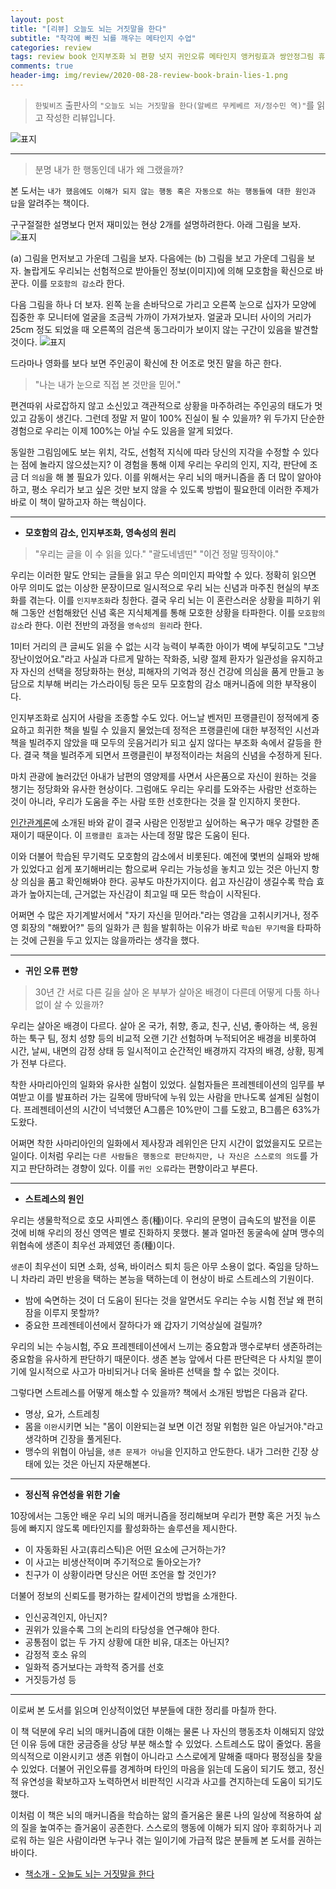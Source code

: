 ```yaml
---  
layout: post  
title: "[리뷰] 오늘도 뇌는 거짓말을 한다"  
subtitle: "착각에 빠진 뇌를 깨우는 메타인지 수업"  
categories: review  
tags: review book 인지부조화 뇌 편향 넛지 귀인오류 메타인지 앵커링효과 쌍안정그림 휴리스틱
comments: true  
header-img: img/review/2020-08-28-review-book-brain-lies-1.png
---  
```

  
> `한빛비즈` 출판사의 `"오늘도 뇌는 거짓말을 한다(알베르 무케베르 저/정수민 역)"`를 읽고 작성한 리뷰입니다.  

![표지](https://theorydb.github.io/assets/img/review/2020-08-28-review-book-brain-lies-1.png)  

---

> 분명 내가 한 행동인데 내가 왜 그랬을까? 

본 도서는 `내가 했음에도 이해가 되지 않는 행동 혹은 자동으로 하는 행동들에 대한 원인과 답`을 알려주는 책이다.

구구절절한 설명보다 먼저 재미있는 현상 2개를 설명하려한다. 아래 그림을 보자. 
![표지](https://theorydb.github.io/assets/img/review/2020-08-28-review-book-brain-lies-2.png)  

(a) 그림을 먼저보고 가운데 그림을 보자. 다음에는 (b) 그림을 보고 가운데 그림을 보자. 놀랍게도 우리뇌는 선험적으로 받아들인 정보(이미지)에 의해 모호함을 확신으로 바꾼다. 이를 `모호함의 감소`라 한다.

다음 그림을 하나 더 보자. 왼쪽 눈을 손바닥으로 가리고 오른쪽 눈으로 십자가 모양에 집중한 후 모니터에 얼굴을 조금씩 가까이 가져가보자. 얼굴과 모니터 사이의 거리가 25cm 정도 되었을 때 오른쪽의 검은색 동그라미가 보이지 않는 구간이 있음을 발견할 것이다.
![표지](https://theorydb.github.io/assets/img/review/2020-08-28-review-book-brain-lies-3.png)  

드라마나 영화를 보다 보면 주인공이 확신에 찬 어조로 멋진 말을 하곤 한다.
> "나는 내가 눈으로 직접 본 것만을 믿어."

편견따위 사로잡하지 않고 소신있고 객관적으로 상황을 마주하려는 주인공의 태도가 멋있고 감동이 생긴다. 그런데 정말 저 말이 100% 진실이 될 수 있을까? 위 두가지 단순한 경험으로 우리는 이제 100%는 아닐 수도 있음을 알게 되었다. 

동일한 그림임에도 보는 위치, 각도, 선험적 지식에 따라 당신의 지각을 수정할 수 있다는 점에 놀라지 않으셨는지? 이 경험을 통해 이제 우리는 우리의 인지, 지각, 판단에 조금 더 `의심`을 해 볼 필요가 있다.  이를 위해서는 우리 뇌의 매커니즘을 좀 더 많이 알아야 하고, 평소 우리가 보고 싶은 것만 보지 않을 수 있도록 방법이 필요한데 이러한 주제가 바로 이 책이 말하고자 하는 핵심이다.

---
* __모호함의 감소, 인지부조화, 영속성의 원리__  

> "우리는 글을 이 수 읽을 있다."
> "괄도네넴띤"
> "이건 정말 띵작이야."

우리는 이러한 말도 안되는 글들을 읽고 무슨 의미인지 파악할 수 있다. 정확히 읽으면 아무 의미도 없는 이상한 문장이므로 일시적으로 우리 뇌는 신념과 마주친 현실의 부조화를 겪는다. 이를 `인지부조화`라 칭한다. 결국 우리 뇌는 이 혼란스러운 상황을 피하기 위해 그동안 선험해왔던 신념 혹은 지식체계를 통해 모호한 상황을 타파한다. 이를 `모호함의 감소`라 한다. 이런 전반의 과정을 `영속성의 원리`라 한다. 

1미터 거리의 큰 글씨도 읽을 수 없는 시각 능력이 부족한 아이가 벽에 부딪히고도 "그냥 장난이었어요."라고 사실과 다르게 말하는 작화증, 뇌량 절제 환자가 일관성을 유지하고자 자신의 선택을 정당화하는 현상, 피해자의 기억과 정신 건강에 의심을 품게 만들고 농담으로 치부해 버리는 가스라이팅 등은 모두 모호함의 감소 매커니즘에 의한 부작용이다.

인지부조화로 심지어 사람을 조종할 수도 있다. 어느날 벤저민 프랭클린이 정적에게 중요하고 희귀한 책을 빌릴 수 있을지 물었는데 정적은 프랭클린에 대한 부정적인 시선과 책을 빌려주지 않았을 때 모두의 웃음거리가 되고 싶지 않다는 부조화 속에서 갈등을 한다. 결국 책을 빌려주게 되면서 프랭클린이 부정적이라는 처음의 신념을 수정하게 된다. 

마치 관광에 놀러갔던 아내가 남편의 영양제를 사면서 사은품으로 자신이 원하는 것을 챙기는 정당화와 유사한 현상이다. 그럼애도 우리는 우리를 도와주는 사람만 선호하는 것이 아니라, 우리가 도움을 주는 사람 또한 선호한다는 것을 잘 인지하지 못한다. 

[인간관계론](https://theorydb.github.io/review/2020/04/24/review-book-how-to-win-friends-and-influence-people/)에 소개된 바와 같이 결국 사람은 인정받고 싶어하는 욕구가 매우 강렬한 존재이기 때문이다. 이 `프랭클린 효과`는 사는데 정말 많은 도움이 된다.

이와 더불어 학습된 무기력도 모호함의 감소에서 비롯된다. 예전에 몇번의 실패와 방해가 있었다고 쉽게 포기해버리는 함으로써 우리는 가능성을 놓치고 있는 것은 아닌지 항상 의심을 품고 확인해봐야 한다. 공부도 마찬가지이다. 쉽고 자신감이 생길수록 학습 효과가 높아지는데, 근거없는 자신감이 최고일 때 모든 학습이 시작된다.

어쩌면 수 많은 자기계발서에서 "자기 자신을 믿어라."라는 영감을 고취시키거나, 정주영 회장의 "해봤어?" 등의 일화가 큰 힘을 발휘하는 이유가 바로 `학습된 무기력`을 타파하는 것에 근원을 두고 있지는 않을까라는 생각을 했다. 


---
* __귀인 오류 편향__   
  
> 30년 간 서로 다른 길을 살아 온 부부가 살아온 배경이 다른데 어떻게 다툼 하나없이 살 수 있을까?

우리는 살아온 배경이 다르다. 살아 온 국가, 취향, 종교, 친구, 신념, 좋아하는 색, 응원하는 툭구 팀, 정치 성향 등의 비교적 오랜 기간 선험하며 누적되어온 배경을 비롯하여 시간, 날씨, 내면의 감정 상태 등 일시적이고 순간적인 배경까지 각자의 배경, 상황, 핑계가 전부 다르다.

착한 사마리아인의 일화와 유사한 실험이 있었다. 실험자들은 프레젠테이션의 임무를 부여받고 이를 발표하러 가는 길목에 땅바닥에 누워 있는 사람을 만나도록 설계된 실험이다. 프레젠테이션의 시간이 넉넉했던 A그룹은 10%만이 그를 도왔고, B그룹은 63%가 도왔다. 

어쩌면 착한 사마리아인의 일화에서 제사장과 레위인은 단지 시간이 없었을지도 모르는 일이다. 이처럼 우리는 `다른 사람들은 행동으로 판단하지만, 나 자신은 스스로의 의도`를 가지고 판단하려는 경향이 있다. 이를 `귀인 오류`라는 편향이라고 부른다.

---
* __스트레스의 원인__   
  
우리는 생물학적으로 호모 사피엔스 종(種)이다. 우리의 문명이 급속도의 발전을 이룬 것에 비해 우리의 정신 영역은 별로 진화하지 못했다. 불과 얼마전 동굴속에 살며 맹수의 위협속에 생존이 최우선 과제였던 종(種)이다. 

`생존`이 최우선이 되면 소화, 성욕, 바이러스 퇴치 등은 아무 소용이 없다. 죽임을 당하느니 차라리 과민 반응을 택하는 본능을 택하는데 이 현상이 바로 스트레스의 기원이다.
* 밤에 숙면하는 것이 더 도움이 된다는 것을 알면서도 우리는 수능 시험 전날 왜 편히 잠을 이루지 못할까?
* 중요한 프레젠테이션에서 잘하다가 왜 갑자기 기억상실에 걸릴까?
  
우리의 뇌는 수능시험, 주요 프레젠테이션에서 느끼는 중요함과 맹수로부터 생존하려는 중요함을 유사하게 판단하기 때문이다. 생존 본능 앞에서 다른 판단력은 다 사치일 뿐이기에 일시적으로 사고가 마비되거나 더욱 올바른 선택을 할 수 없는 것이다. 

그렇다면 스트레스를 어떻게 해소할 수 있을까? 책에서 소개된 방법은 다음과 같다.
* 명상, 요가, 스트레칭
* 몸을 `이완`시키면 뇌는 "몸이 이완되는걸 보면 이건 정말 위험한 일은 아닐거야."라고 생각하며 긴장을 풀게된다.
* 맹수의 위협이 아님을, `생존 문제가 아님`을 인지하고 안도한다. 내가 그러한 긴장 상태에 있는 것은 아닌지 자문해본다.

---
* __정신적 유연성을 위한 기술__  
  
10장에서는 그동안 배운 우리 뇌의 매커니즘을 정리해보며 우리가 편향 혹은 거짓 뉴스 등에 빠지지 않도록 메타인지를 활성화하는 솔루션을 제시한다.
* 이 자동화된 사고(휴리스틱)은 어떤 요소에 근거하는가?
* 이 사고는 비생산적이며 주기적으로 돌아오는가?
* 친구가 이 상황이라면 당신은 어떤 조언을 할 것인가?

더불어 정보의 신뢰도를 평가하는 칼세이건의 방법을 소개한다.
* 인신공격인지, 아닌지?
* 권위가 있을수록 그의 논리의 타당성을 연구해야 한다.
* 공통점이 없는 두 가지 상황에 대한 비유, 대조는 아닌지?
* 감정적 호소 유의
* 일화적 증거보다는 과학적 증거를 선호
* 거짓등가성 등

---

이로써 본 도서를 읽으며 인상적이었던 부분들에 대한 정리를 마칠까 한다. 

이 책 덕분에 우리 뇌의 매커니즘에 대한 이해는 물론 나 자신의 행동조차 이해되지 않았던 이유 등에 대한 궁금증을 상당 부분 해소할 수 있었다. 스트레스도 많이 줄었다. 몸을 의식적으로 이완시키고 생존 위협이 아니라고 스스로에게 말해줄 때마다 평정심을 찾을 수 있었다. 더불어 귀인오류를 경계하며 타인의 마음을 읽는데 도움이 되기도 했고, 정신적 유연성을 확보하고자 노력하면서 비판적인 시각과 사고를 견지하는데 도움이 되기도 했다.

이처럼 이 책은 뇌의 매커니즘을 학습하는 앎의 즐거움은 물론 나의 일상에 적용하여 삶의 질을 높여주는 즐거움이 공존한다. 스스로의 행동에 이해가 되지 않아 후회하거나 괴로워 하는 일은 사람이라면 누구나 겪는 일이기에 가급적 많은 분들께 본 도서를 권하는 바이다.


* [책소개 - 오늘도 뇌는 거짓말을 한다](http://www.yes24.com/Product/Goods/91408571?OzSrank=1)
